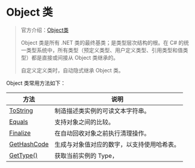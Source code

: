 # Object 类

> 官方介绍：[Object类](https://learn.microsoft.com/zh-cn/dotnet/api/system.object?view=net-7.0)
>
> Object 类是所有 .NET 类的最终基类；是类型层次结构的根。在 C# 的统一类型系统中，所有类型（预定义类型、用户定义类型、引用类型和值类型）都是直接或间接从 Object 类继承的。
>
> 自定义定义类时，自动隐式继承 Object 类。

Object 类常用方法如下：

| 方法                                                         | 说明                                       |
| ------------------------------------------------------------ | ------------------------------------------ |
| [ToString](https://learn.microsoft.com/zh-cn/dotnet/api/system.object.tostring?view=net-7.0) | 制造描述类实例的可读文本字符串。           |
| [Equals](https://learn.microsoft.com/zh-cn/dotnet/api/system.object.equals?view=net-7.0) | 支持对象之间的比较。                       |
| [Finalize](https://learn.microsoft.com/zh-cn/dotnet/api/system.object.finalize?view=net-7.0) | 在自动回收对象之前执行清理操作。           |
| [GetHashCode](https://learn.microsoft.com/zh-cn/dotnet/api/system.object.gethashcode?view=net-7.0) | 生成与对象值对应的数字，以支持使用哈希表。 |
| [GetType()](https://learn.microsoft.com/zh-cn/dotnet/api/system.object.gettype?view=net-7.0#system-object-gettype) | 获取当前实例的 Type，                      |
